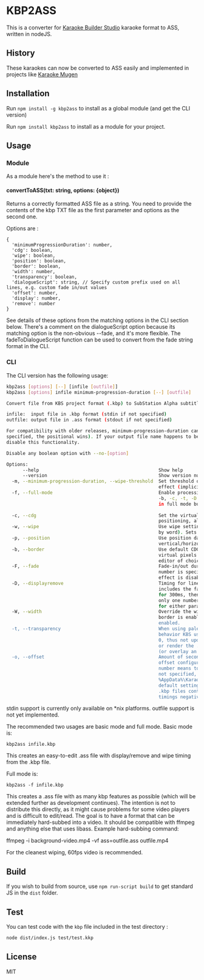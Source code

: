 # KBP2ASS

This is a converter for [Karaoke Builder Studio](https://www.karaokebuilder.com/kbstudio.php) karaoke format to ASS, written in nodeJS.

## History

These karaokes can now be converted to ASS easily and implemented in projects like [Karaoke Mugen](http://karaokes.moe)

## Installation

Run `npm install -g kbp2ass` to install as a global module (and get the CLI version)

Run `npm install kbp2ass` to install as a module for your project.

## Usage

### Module

As a module here's the method to use it :

#### convertToASS(txt: string, options: {object})

Returns a correctly formatted ASS file as a string. You need to provide the contents of the kbp TXT file as the first parameter and options as the second one.

Options are :

```JS
{
  'minimumProgressionDuration': number,
  'cdg': boolean,
  'wipe': boolean,
  'position': boolean,
  'border': boolean,
  'width': number,
  'transparency': boolean,
  'dialogueScript': string, // Specify custom prefix used on all lines, e.g. custom fade in/out values
  'offset': number,
  'display': number,
  'remove': number
}
```

See details of these options from the matching options in the CLI section below. There's a comment on the dialogueScript option because its matching option is the non-obvious --fade, and it's more flexible. The fadeToDialogueScript function can be used to convert from the fade string format in the CLI.

### CLI

The CLI version has the following usage:

```sh
kbp2ass [options] [--] [infile [outfile]]
kbp2ass [options] infile minimum-progression-duration [--] [outfile]

Convert file from KBS project format (.kbp) to SubStation Alpha subtitle (.ass)

infile:  input file in .kbp format (stdin if not specified)
outfile: output file in .ass format (stdout if not specified)

For compatibility with older releases, minimum-progression-duration can be specified as a positional parameter instead of an option (if both are
specified, the positional wins). If your output file name happens to be a number, use -- at some point before the second positional parameter to
disable this functionality.

Disable any boolean option with --no-[option]

Options:
      --help                                            Show help                                                                        [boolean]
      --version                                         Show version number                                                              [boolean]
  -m, --minimum-progression-duration, --wipe-threshold  Set threshold of syllable display time in milliseconds before using progressive wipe
                                                        effect (implicit default 1000)                                                    [number]
  -f, --full-mode                                       Enable processing of all positional and style information in the KBS project file (-w, -p,
                                                        -b, -c, -t, -D -1). To unset any particular options use --no-{option}. For example, to run
                                                        in full mode but with no border set, use "-f --no-b" or "--full-mode --no-border".
                                                                                                                                         [boolean]
  -c, --cdg                                             Set the virtual resolution of the destination file to that of CDG graphics, enabling
                                                        positioning, alignment, and font size to work as they do in KBS.                 [boolean]
  -w, --wipe                                            Use wipe setting from project file (progressive wipe effect unless wiping is set to word
                                                        by word). Sets -m to 0 if not otherwise set.                                     [boolean]
  -p, --position                                        Use position data from project file. This includes alignment as well as
                                                        vertical/horizontal offset. Strongly recommended to use with -c option.          [boolean]
  -b, --border                                          Use default CDG border (12 pixels from top of screen). If -c option is used, these are
                                                        virtual pixels. To use a custom border, set --no-border and add a border in your video
                                                        editor of choice.                                                                [boolean]
  -F, --fade                                            Fade-in/out duration for line display in milliseconds. Defaults to 300,200. If only one
                                                        number is specified it is used for both fade in and out. If 0 or 0,0 is specified, fade
                                                        effect is disabled entirely.                                                      [string]
  -D, --displayremove                                   Timing for line display/remove in milliseconds. Defaults to 1000,100. Note that this time
                                                        includes the fade, so e.g. fade in of 300 and display of 1000 means that the line fades in
                                                        for 300ms, then continues displaying at full opacity for 700ms before wiping starts. If
                                                        only one number is specified it is used for both display and remove. If -1 is specified
                                                        for either parameter, display/remove timings from the .kbp are used.              [string]
  -W, --width                                           Override the width in the virtual resolution. E.g. set to 384 to get 16:9 aspect ratio if
                                                        border is enabled, and 341 if it's not. This only has any effect with the --cdg option
                                                        enabled.                                                                          [number]
  -t, --transparency                                    When using palette color 0, always treat it as transparent. This more closely models the
                                                        behavior KBS uses when generating a CDG, because drawing in the background color XORs with
                                                        0, thus not updating the screen. This setting will only be noticeable if you overlap text
                                                        or render the .ass against a different background color than is defined in the kbp file
                                                        (or overlay an image/video).                                                     [boolean]
  -o, --offset                                          Amount of seconds to adjust the timings in the .ass file. This can be used to match the
                                                        offset configured in the KBS Studio Settings or to add time for an intro video. A negative
                                                        number means to adjust the timings to occur before the time specified in the .kbp file. If
                                                        not specified, the program will attempt to read from the KBS configuration file in
                                                        %AppData%\Karaoke Builder\data_studio.ini. If unable, it will be set to 0. Note that the
                                                        default setting in KBS is -0.2 seconds, but it is recommended to set it to 0 to make the
                                                        .kbp files contain the true timing. If this offset would make any display/remove or wipe
                                                        timings negative, those become 0.                                                 [number]

```

stdin support is currently only available on \*nix platforms. outfile support is not yet implemented.

The recommended two usages are basic mode and full mode. Basic mode is:

`kbp2ass infile.kbp`

This creates an easy-to-edit .ass file with display/remove and wipe timing from the .kbp file.

Full mode is:

`kbp2ass -f infile.kbp`

This creates a .ass file with as many kbp features as possible (which will be extended further as development continues). The intention is not to distribute this directly, as it might cause problems for some video players and is difficult to edit/read. The goal is to have a format that can be immediately hard-subbed into a video. It should be compatible with ffmpeg and anything else that uses libass. Example hard-subbing command:

ffmpeg -i background-video.mp4 -vf ass=outfile.ass outfile.mp4

For the cleanest wiping, 60fps video is recommended.

## Build

If you wish to build from source, use `npm run-script build` to get standard JS in the `dist` folder.

## Test

You can test code with the `kbp` file included in the test directory :

```sh
node dist/index.js test/test.kkp
```

## License

MIT
